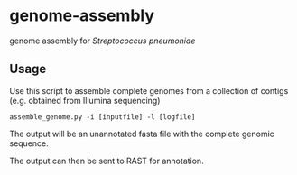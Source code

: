 # genome-assembly
genome assembly for *Streptococcus pneumoniae*

Usage
--------------------
Use this script to assemble complete genomes from a collection of contigs (e.g. obtained from Illumina sequencing)

`assemble_genome.py -i [inputfile] -l [logfile]`

The output will be an unannotated fasta file with the complete genomic sequence. 

The output can then be sent to RAST for annotation.

